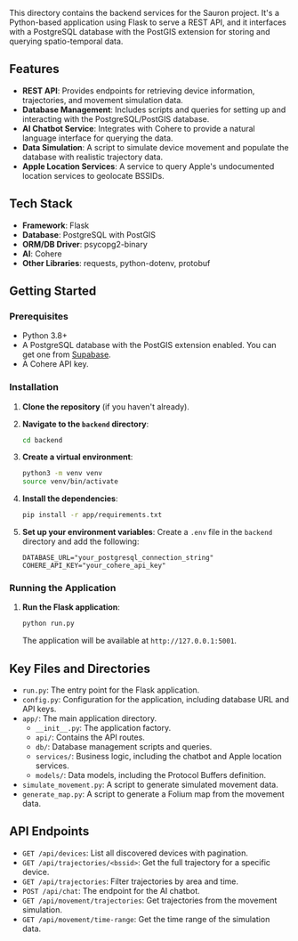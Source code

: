 This directory contains the backend services for the Sauron project. It's a Python-based application using Flask to serve a REST API, and it interfaces with a PostgreSQL database with the PostGIS extension for storing and querying spatio-temporal data.

## Features

-   **REST API**: Provides endpoints for retrieving device information, trajectories, and movement simulation data.
-   **Database Management**: Includes scripts and queries for setting up and interacting with the PostgreSQL/PostGIS database.
-   **AI Chatbot Service**: Integrates with Cohere to provide a natural language interface for querying the data.
-   **Data Simulation**: A script to simulate device movement and populate the database with realistic trajectory data.
-   **Apple Location Services**: A service to query Apple's undocumented location services to geolocate BSSIDs.

## Tech Stack

-   **Framework**: Flask
-   **Database**: PostgreSQL with PostGIS
-   **ORM/DB Driver**: psycopg2-binary
-   **AI**: Cohere
-   **Other Libraries**: requests, python-dotenv, protobuf

## Getting Started

### Prerequisites

-   Python 3.8+
-   A PostgreSQL database with the PostGIS extension enabled. You can get one from [Supabase](https://supabase.com/).
-   A Cohere API key.

### Installation

1.  **Clone the repository** (if you haven't already).

2.  **Navigate to the `backend` directory**:
    ```bash
    cd backend
    ```

3.  **Create a virtual environment**:
    ```bash
    python3 -m venv venv
    source venv/bin/activate
    ```

4.  **Install the dependencies**:
    ```bash
    pip install -r app/requirements.txt
    ```

5.  **Set up your environment variables**:
    Create a `.env` file in the `backend` directory and add the following:
    ```
    DATABASE_URL="your_postgresql_connection_string"
    COHERE_API_KEY="your_cohere_api_key"
    ```

### Running the Application

1.  **Run the Flask application**:
    ```bash
    python run.py
    ```
    The application will be available at `http://127.0.0.1:5001`.

## Key Files and Directories

-   `run.py`: The entry point for the Flask application.
-   `config.py`: Configuration for the application, including database URL and API keys.
-   `app/`: The main application directory.
    -   `__init__.py`: The application factory.
    -   `api/`: Contains the API routes.
    -   `db/`: Database management scripts and queries.
    -   `services/`: Business logic, including the chatbot and Apple location services.
    -   `models/`: Data models, including the Protocol Buffers definition.
-   `simulate_movement.py`: A script to generate simulated movement data.
-   `generate_map.py`: A script to generate a Folium map from the movement data.

## API Endpoints

-   `GET /api/devices`: List all discovered devices with pagination.
-   `GET /api/trajectories/<bssid>`: Get the full trajectory for a specific device.
-   `GET /api/trajectories`: Filter trajectories by area and time.
-   `POST /api/chat`: The endpoint for the AI chatbot.
-   `GET /api/movement/trajectories`: Get trajectories from the movement simulation.
-   `GET /api/movement/time-range`: Get the time range of the simulation data.